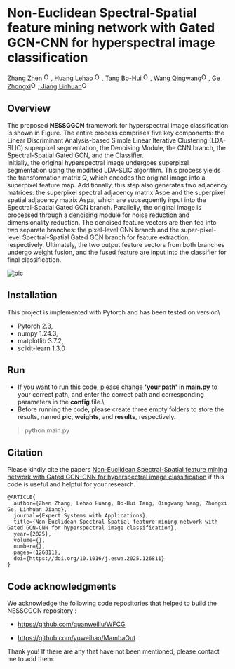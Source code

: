 # Non-Euclidean Spectral-Spatial feature mining network with Gated GCN-CNN for hyperspectral image classification


<a href="https://orcid.org/0000-0002-2300-7112">Zhang Zhen <img alt="ORCID logo" src="https://info.orcid.org/wp-content/uploads/2019/11/orcid_16x16.png" width="16" height="16" /></a>,<a href="https://orcid.org/0009-0008-4239-2088"> Huang Lehao <img alt="ORCID logo" src="https://info.orcid.org/wp-content/uploads/2019/11/orcid_16x16.png" width="16" height="16" /></a>,<a href="https://orcid.org/0000-0002-1918-5346"> Tang Bo-Hui <img alt="ORCID logo" src="https://info.orcid.org/wp-content/uploads/2019/11/orcid_16x16.png" width="16" height="16" /></a>,<a href="https://orcid.org/0000-0001-5820-5357"> Wang Qingwang<img alt="ORCID logo" src="https://info.orcid.org/wp-content/uploads/2019/11/orcid_16x16.png" width="16" height="16" /></a>,<a href="https://orcid.org/0000-0002-7671-3723"> Ge Zhongxi<img alt="ORCID logo" src="https://info.orcid.org/wp-content/uploads/2019/11/orcid_16x16.png" width="16" height="16" /></a>,<a href="https://orcid.org/0009-0006-7723-478X"> Jiang Linhuan<img alt="ORCID logo" src="https://info.orcid.org/wp-content/uploads/2019/11/orcid_16x16.png" width="16" height="16" /></a>


<h2>Overview</h2>

The proposed **NESSGGCN** framework for hyperspectral image classification is shown in Figure. The entire process comprises five key components: the Linear Discriminant Analysis-based Simple Linear Iterative Clustering (LDA-SLIC) superpixel segmentation, the Denoising Module, the CNN branch, the Spectral-Spatial Gated GCN, and the Classifier. \
Initially, the original hyperspectral image undergoes superpixel segmentation using the modified LDA-SLIC algorithm. This process yields the transformation matrix Q, which encodes the original image into a superpixel feature map. Additionally, this step also generates two adjacency matrices: the superpixel spectral adjacency matrix Aspe and the superpixel spatial adjacency matrix Aspa, which are subsequently input into the Spectral-Spatial Gated GCN branch. Parallelly, the original image is processed through a denoising module for noise reduction and dimensionality reduction. The denoised feature vectors are then fed into two separate branches: the pixel-level CNN branch and the super-pixel-level Spectral-Spatial Gated GCN branch for feature extraction, respectively. Ultimately, the two output feature vectors from both branches undergo weight fusion, and the fused feature are input into the classifier for final classification. 


![pic](https://github.com/user-attachments/assets/19ddc4ee-9e1c-47fb-af38-bb2a0a33213f)


## Installation

This project is implemented with Pytorch and has been tested on version\
- Pytorch 2.3,
- numpy 1.24.3,
- matplotlib 3.7.2,
- scikit-learn 1.3.0

## Run
- If you want to run this code, please change **'your path'** in **main.py** to your correct path, and enter the correct path and corresponding parameters in the **config** file.\
- Before running the code, please create three empty folders to store the results, named **pic**, **weights**, and **results**, respectively.

> python main.py 
## Citation
Please kindly cite the papers [Non-Euclidean Spectral-Spatial feature mining network with Gated GCN-CNN for hyperspectral image classification](https://www.sciencedirect.com/science/article/abs/pii/S0957417425004336) if this code is useful and helpful for your research.
```
@ARTICLE{
  author={Zhen Zhang, Lehao Huang, Bo-Hui Tang, Qingwang Wang, Zhongxi Ge, Linhuan Jiang},
  journal={Expert Systems with Applications}, 
  title={Non-Euclidean Spectral-Spatial feature mining network with Gated GCN-CNN for hyperspectral image classification}, 
  year={2025},
  volume={},
  number={},
  pages={126811},
  doi={https://doi.org/10.1016/j.eswa.2025.126811}
}
```


<h2>Code acknowledgments</h2>

We acknowledge the following code repositories that helped to build the NESSGGCN repository :  

- https://github.com/quanweiliu/WFCG

- https://github.com/yuweihao/MambaOut



Thank you! If there are any that have not been mentioned, please contact me to add them.
